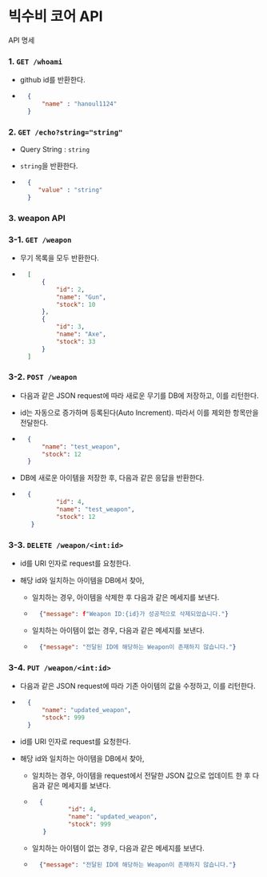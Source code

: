 # 빅수비 코어 API

API 명세



### 1. `GET /whoami`

- github id를 반환한다.

- ```json
    {
        "name" : "hanoul1124"
    }
    ```



### 2. `GET /echo?string="string"`

- Query String : `string`

- `string`을 반환한다.

- ```json
    {
       "value" : "string"
    }
    ```



### 3. weapon API

### 3-1. `GET /weapon`

- 무기 목록을 모두 반환한다.

- ```json
    [
        {
            "id": 2,
            "name": "Gun",
            "stock": 10
        },
        {
            "id": 3,
            "name": "Axe",
            "stock": 33
        }
    ]
    ```



### 3-2. `POST /weapon`

- 다음과 같은 JSON request에 따라 새로운 무기를 DB에 저장하고, 이를 리턴한다.

- id는 자동으로 증가하며 등록된다(Auto Increment). 따라서 이를 제외한 항목만을 전달한다.

- ```json
    {
    	"name": "test_weapon",
    	"stock": 12
    }
    ```

- DB에 새로운 아이템을 저장한 후, 다음과 같은 응답을 반환한다.

- ```json
    {
            "id": 4,
            "name": "test_weapon",
            "stock": 12
     }
    ```



### 3-3. `DELETE /weapon/<int:id>`

- id를 URI 인자로 request를 요청한다.

- 해당 id와 일치하는 아이템을 DB에서 찾아,

    - 일치하는 경우, 아이템을 삭제한 후 다음과 같은 메세지를 보낸다.

    - ```json
        {"message": f"Weapon ID:{id}가 성공적으로 삭제되었습니다."}
        ```

    - 일치하는 아이템이 없는 경우, 다음과 같은 메세지를 보낸다.

    - ```json
        {"message": "전달된 ID에 해당하는 Weapon이 존재하지 않습니다."}
        ```

    

### 3-4. `PUT /weapon/<int:id>`

- 다음과 같은 JSON request에 따라 기존 아이템의 값을 수정하고, 이를 리턴한다.

- ```json
    {
    	"name": "updated_weapon",
    	"stock": 999
    }
    ```

- id를 URI 인자로 request를 요청한다.

- 해당 id와 일치하는 아이템을 DB에서 찾아,

    - 일치하는 경우, 아이템을 request에서 전달한 JSON 값으로 업데이트 한 후 다음과 같은 메세지를 보낸다.

    - ```json
        {
                "id": 4,
                "name": "updated_weapon",
                "stock": 999
         }
        ```

    - 일치하는 아이템이 없는 경우, 다음과 같은 메세지를 보낸다.

    - ```json
        {"message": "전달된 ID에 해당하는 Weapon이 존재하지 않습니다."}
        ```

